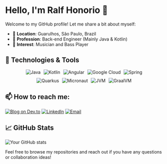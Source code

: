         
# Hello, I'm Ralf Honorio 👋

Welcome to my GitHub profile! Let me share a bit about myself:

- 📍 **Location**: Guarulhos, São Paulo, Brazil
- 💼 **Profession**: Back-end Engineer (Mainly Java & Kotlin)
- 🎵 **Interest**: Musician and Bass Player
  

## 🔧 Technologies & Tools
<div style="display:flex; justify-content:center; flex-wrap:wrap; gap:10px;">
    <div style="display:flex; justify-content:center; gap:10px;">
        <img src="https://img.shields.io/badge/Java-ED8B00?style=for-the-badge&logo=openjdk&logoColor=white" alt="Java"/>
        <img src="https://img.shields.io/badge/Kotlin-0095D5?&style=for-the-badge&logo=kotlin&logoColor=white" alt="Kotlin"/>
        <img src="https://img.shields.io/badge/Angular-DD0031?style=for-the-badge&logo=angular&logoColor=white" alt="Angular"/>
        <img src="https://img.shields.io/badge/Google_Cloud-4285F4?style=for-the-badge&logo=google-cloud&logoColor=white" alt="Google Cloud"/>
        <img src="https://img.shields.io/badge/Spring-6DB33F?style=for-the-badge&logo=spring&logoColor=white" alt="Spring"/>
    </div>
    <div style="display:flex; justify-content:center; gap:10px;">
        <img src="https://img.shields.io/badge/Framework-Quarkus-4695EB.svg?style=flat-square&logo=quarkus" alt="Quarkus"/>
        <img src="https://img.shields.io/badge/Framework-Micronaut-blue.svg?style=flat-square&logo=micronaut" alt="Micronaut"/>
        <img src="https://badgen.net/badge/VM/JVM/red" alt="JVM"/>
        <img src="https://badgen.net/badge/VM/GraalVM/orange" alt="GraalVM"/>
    </div>
</div>


## 📫 How to reach me:

[![Blog on Dev.to](https://img.shields.io/badge/Blog-Dev.to-0A0A0A.svg?style=for-the-badge&logo=dev.to&logoColor=white)](Your_Dev.to_Profile_URL)
[![LinkedIn](https://img.shields.io/badge/LinkedIn-0077B5.svg?style=for-the-badge&logo=linkedin&logoColor=white)](Your_LinkedIn_Profile_URL)
[![Email](https://img.shields.io/badge/Email-me-red.svg?style=for-the-badge&logo=gmail&logoColor=white)](mailto:Your_Email_Address)

## 📈 GitHub Stats

![Your GitHub stats](https://github-readme-stats.vercel.app/api?username=ralfhonorio&show_icons=true&theme=tokyonight)


Feel free to browse my repositories and reach out if you have any questions or collaboration ideas!
